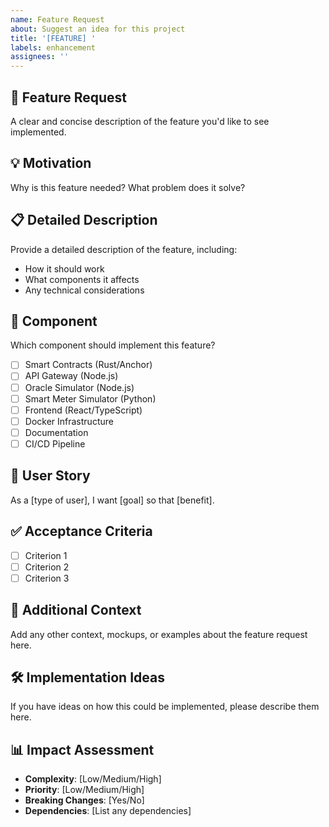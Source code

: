 ```yaml
---
name: Feature Request
about: Suggest an idea for this project
title: '[FEATURE] '
labels: enhancement
assignees: ''
---
```


## 🚀 Feature Request
A clear and concise description of the feature you'd like to see implemented.

## 💡 Motivation
Why is this feature needed? What problem does it solve?

## 📋 Detailed Description
Provide a detailed description of the feature, including:
- How it should work
- What components it affects
- Any technical considerations

## 📱 Component
Which component should implement this feature?
- [ ] Smart Contracts (Rust/Anchor)
- [ ] API Gateway (Node.js)
- [ ] Oracle Simulator (Node.js)
- [ ] Smart Meter Simulator (Python)
- [ ] Frontend (React/TypeScript)
- [ ] Docker Infrastructure
- [ ] Documentation
- [ ] CI/CD Pipeline

## 🎯 User Story
As a [type of user], I want [goal] so that [benefit].

## ✅ Acceptance Criteria
- [ ] Criterion 1
- [ ] Criterion 2
- [ ] Criterion 3

## 🔗 Additional Context
Add any other context, mockups, or examples about the feature request here.

## 🛠️ Implementation Ideas
If you have ideas on how this could be implemented, please describe them here.

## 📊 Impact Assessment
- **Complexity**: [Low/Medium/High]
- **Priority**: [Low/Medium/High]
- **Breaking Changes**: [Yes/No]
- **Dependencies**: [List any dependencies]
